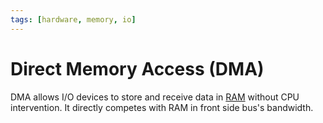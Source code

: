 ```yaml
---
tags: [hardware, memory, io]
---
```


# Direct Memory Access (DMA)

DMA allows I/O devices to store and receive data in [RAM](202403132022.md)
without CPU intervention. It directly competes with RAM in front side bus's
bandwidth.
